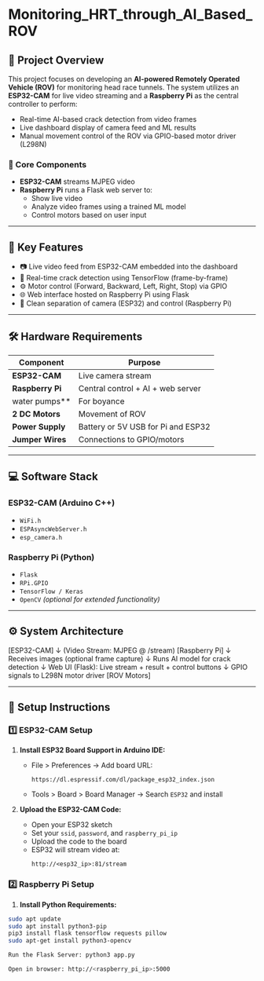 # Monitoring_HRT_through_AI_Based_ROV

## 🚀 Project Overview

This project focuses on developing an **AI-powered Remotely Operated Vehicle (ROV)** for monitoring head race tunnels. The system utilizes an **ESP32-CAM** for live video streaming and a **Raspberry Pi** as the central controller to perform:

- Real-time AI-based crack detection from video frames
- Live dashboard display of camera feed and ML results
- Manual movement control of the ROV via GPIO-based motor driver (L298N)

### 🔧 Core Components

- **ESP32-CAM** streams MJPEG video
- **Raspberry Pi** runs a Flask web server to:
  - Show live video
  - Analyze video frames using a trained ML model
  - Control motors based on user input

---

## 🧠 Key Features

- 📷 Live video feed from ESP32-CAM embedded into the dashboard
- 🧠 Real-time crack detection using TensorFlow (frame-by-frame)
- ⚙️ Motor control (Forward, Backward, Left, Right, Stop) via GPIO
- 🌐 Web interface hosted on Raspberry Pi using Flask
- 🔌 Clean separation of camera (ESP32) and control (Raspberry Pi)

---

## 🛠️ Hardware Requirements

| Component              | Purpose                                |
|------------------------|----------------------------------------|
| **ESP32-CAM**          | Live camera stream                     |
| **Raspberry Pi**       | Central control + AI + web server      |
| water pumps**          | For boyance                            |
| **2 DC Motors**        | Movement of ROV                        |
| **Power Supply**       | Battery or 5V USB for Pi and ESP32     |
| **Jumper Wires**       | Connections to GPIO/motors             |


---

## 💻 Software Stack

### ESP32-CAM (Arduino C++)

- `WiFi.h`
- `ESPAsyncWebServer.h`
- `esp_camera.h`

### Raspberry Pi (Python)

- `Flask`
- `RPi.GPIO`
- `TensorFlow / Keras`
- `OpenCV` *(optional for extended functionality)*

---

## ⚙️ System Architecture
 [ESP32-CAM]
 ↓ (Video Stream: MJPEG @ /stream)
 [Raspberry Pi]
 ↓ Receives images (optional frame capture)
 ↓ Runs AI model for crack detection
 ↓ Web UI (Flask): Live stream + result + control buttons
 ↓ GPIO signals to L298N motor driver
 [ROV Motors]

 
---

## 🔧 Setup Instructions

### 1️⃣ ESP32-CAM Setup

1. **Install ESP32 Board Support in Arduino IDE:**
   - File > Preferences → Add board URL:  
     ```
     https://dl.espressif.com/dl/package_esp32_index.json
     ```
   - Tools > Board > Board Manager → Search `ESP32` and install

2. **Upload the ESP32-CAM Code:**
   - Open your ESP32 sketch
   - Set your `ssid`, `password`, and `raspberry_pi_ip`
   - Upload the code to the board
   - ESP32 will stream video at:  
     ```
     http://<esp32_ip>:81/stream
     ```
     
### 2️⃣ Raspberry Pi Setup

1. **Install Python Requirements:**

```bash
sudo apt update
sudo apt install python3-pip
pip3 install flask tensorflow requests pillow
sudo apt-get install python3-opencv

Run the Flask Server: python3 app.py

Open in browser: http://<raspberry_pi_ip>:5000

